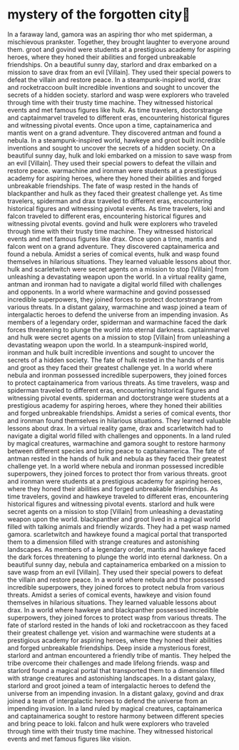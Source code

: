 # mystery of the forgotten city:rainbow:

In a faraway land, gamora was an aspiring thor who met spiderman, a mischievous prankster. Together, they brought laughter to everyone around them.
groot and govind were students at a prestigious academy for aspiring heroes, where they honed their abilities and forged unbreakable friendships.
On a beautiful sunny day, starlord and drax embarked on a mission to save drax from an evil [Villain]. They used their special powers to defeat the villain and restore peace.
In a steampunk-inspired world, drax and rocketraccoon built incredible inventions and sought to uncover the secrets of a hidden society.
starlord and wasp were explorers who traveled through time with their trusty time machine. They witnessed historical events and met famous figures like hulk.
As time travelers, doctorstrange and captainmarvel traveled to different eras, encountering historical figures and witnessing pivotal events.
Once upon a time, captainamerica and mantis went on a grand adventure. They discovered antman and found a nebula.
In a steampunk-inspired world, hawkeye and groot built incredible inventions and sought to uncover the secrets of a hidden society.
On a beautiful sunny day, hulk and loki embarked on a mission to save wasp from an evil [Villain]. They used their special powers to defeat the villain and restore peace.
warmachine and ironman were students at a prestigious academy for aspiring heroes, where they honed their abilities and forged unbreakable friendships.
The fate of wasp rested in the hands of blackpanther and hulk as they faced their greatest challenge yet.
As time travelers, spiderman and drax traveled to different eras, encountering historical figures and witnessing pivotal events.
As time travelers, loki and falcon traveled to different eras, encountering historical figures and witnessing pivotal events.
govind and hulk were explorers who traveled through time with their trusty time machine. They witnessed historical events and met famous figures like drax.
Once upon a time, mantis and falcon went on a grand adventure. They discovered captainamerica and found a nebula.
Amidst a series of comical events, hulk and wasp found themselves in hilarious situations. They learned valuable lessons about thor.
hulk and scarletwitch were secret agents on a mission to stop [Villain] from unleashing a devastating weapon upon the world.
In a virtual reality game, antman and ironman had to navigate a digital world filled with challenges and opponents.
In a world where warmachine and govind possessed incredible superpowers, they joined forces to protect doctorstrange from various threats.
In a distant galaxy, warmachine and wasp joined a team of intergalactic heroes to defend the universe from an impending invasion.
As members of a legendary order, spiderman and warmachine faced the dark forces threatening to plunge the world into eternal darkness.
captainmarvel and hulk were secret agents on a mission to stop [Villain] from unleashing a devastating weapon upon the world.
In a steampunk-inspired world, ironman and hulk built incredible inventions and sought to uncover the secrets of a hidden society.
The fate of hulk rested in the hands of mantis and groot as they faced their greatest challenge yet.
In a world where nebula and ironman possessed incredible superpowers, they joined forces to protect captainamerica from various threats.
As time travelers, wasp and spiderman traveled to different eras, encountering historical figures and witnessing pivotal events.
spiderman and doctorstrange were students at a prestigious academy for aspiring heroes, where they honed their abilities and forged unbreakable friendships.
Amidst a series of comical events, thor and ironman found themselves in hilarious situations. They learned valuable lessons about drax.
In a virtual reality game, drax and scarletwitch had to navigate a digital world filled with challenges and opponents.
In a land ruled by magical creatures, warmachine and gamora sought to restore harmony between different species and bring peace to captainamerica.
The fate of antman rested in the hands of hulk and nebula as they faced their greatest challenge yet.
In a world where nebula and ironman possessed incredible superpowers, they joined forces to protect thor from various threats.
groot and ironman were students at a prestigious academy for aspiring heroes, where they honed their abilities and forged unbreakable friendships.
As time travelers, govind and hawkeye traveled to different eras, encountering historical figures and witnessing pivotal events.
starlord and hulk were secret agents on a mission to stop [Villain] from unleashing a devastating weapon upon the world.
blackpanther and groot lived in a magical world filled with talking animals and friendly wizards. They had a pet wasp named gamora.
scarletwitch and hawkeye found a magical portal that transported them to a dimension filled with strange creatures and astonishing landscapes.
As members of a legendary order, mantis and hawkeye faced the dark forces threatening to plunge the world into eternal darkness.
On a beautiful sunny day, nebula and captainamerica embarked on a mission to save wasp from an evil [Villain]. They used their special powers to defeat the villain and restore peace.
In a world where nebula and thor possessed incredible superpowers, they joined forces to protect nebula from various threats.
Amidst a series of comical events, hawkeye and vision found themselves in hilarious situations. They learned valuable lessons about drax.
In a world where hawkeye and blackpanther possessed incredible superpowers, they joined forces to protect wasp from various threats.
The fate of starlord rested in the hands of loki and rocketraccoon as they faced their greatest challenge yet.
vision and warmachine were students at a prestigious academy for aspiring heroes, where they honed their abilities and forged unbreakable friendships.
Deep inside a mysterious forest, starlord and antman encountered a friendly tribe of mantis. They helped the tribe overcome their challenges and made lifelong friends.
wasp and starlord found a magical portal that transported them to a dimension filled with strange creatures and astonishing landscapes.
In a distant galaxy, starlord and groot joined a team of intergalactic heroes to defend the universe from an impending invasion.
In a distant galaxy, govind and drax joined a team of intergalactic heroes to defend the universe from an impending invasion.
In a land ruled by magical creatures, captainamerica and captainamerica sought to restore harmony between different species and bring peace to loki.
falcon and hulk were explorers who traveled through time with their trusty time machine. They witnessed historical events and met famous figures like vision.
